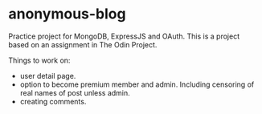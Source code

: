 # anonymous-blog

Practice project for MongoDB, ExpressJS and OAuth. This is a project based on an assignment in The Odin Project.

Things to work on:

- user detail page.
- option to become premium member and admin. Including censoring of real names of post unless admin.
- creating comments.
